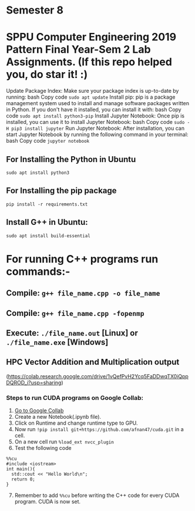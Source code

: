 # Semester 8
# SPPU Computer Engineering 2019 Pattern Final Year-Sem 2 Lab Assignments. (If this repo helped you, do star it! :)
Update Package Index: Make sure your package index is up-to-date by running:
bash
Copy code
`sudo apt update`
Install pip: pip is a package management system used to install and manage software packages written in Python. If you don't have it installed, you can install it with:
bash
Copy code
`sudo apt install python3-pip`
Install Jupyter Notebook: Once pip is installed, you can use it to install Jupyter Notebook:
bash
Copy code
`sudo -H pip3 install jupyter`
Run Jupyter Notebook: After installation, you can start Jupyter Notebook by running the following command in your terminal:
bash
Copy code
`jupyter notebook`
## For Installing the Python in Ubuntu

 `sudo apt install python3`

## For Installing the pip package

 `pip install -r requirements.txt`


## Install G++ in Ubuntu:
 `sudo apt install build-essential` <br>
 
# For running C++ programs run commands:-
## Compile: `g++ file_name.cpp -o file_name`

## Compile: `g++ file_name.cpp -fopenmp`

## Execute: `./file_name.out` [Linux] or `./file_name.exe` [Windows]

## HPC Vector Addition and Multiplication output
(https://colab.research.google.com/drive/1vQefPvH2Ycq5FaDDwqTX0iQppDQROD_i?usp=sharing)

### Steps to run CUDA programs on Google Collab:
1. [Go to Google Collab](https://colab.research.google.com)
2. Create a new Notebook(.ipynb file).
3. Click on Runtime and change runtime type to GPU.
4. Now run `!pip install git+https://github.com/afnan47/cuda.git` in a cell.
5. On a new cell run `%load_ext nvcc_plugin`
6. Test the following code
```
%%cu
#include <iostream>
int main(){
  std::cout << "Hello World\n";
  return 0;
}
```

7. Remember to add `%%cu` before writing the C++ code for every CUDA program. CUDA is now set.
